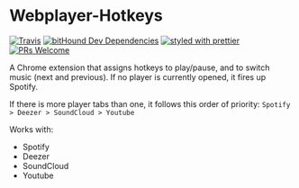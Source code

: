 # Webplayer-Hotkeys
[![Travis](https://img.shields.io/travis/GabrielDuarteM/webplayer-hotkeys/master.svg)](https://travis-ci.org/GabrielDuarteM/webplayer-hotkeys)
[![bitHound Dev Dependencies](https://img.shields.io/bithound/devDependencies/github/GabrielDuarteM/Webplayer-Hotkeys.svg)](https://www.bithound.io/github/GabrielDuarteM/Webplayer-Hotkeys/master/dependencies/npm)
[![styled with prettier](https://img.shields.io/badge/styled_with-prettier-ff69b4.svg)](https://github.com/prettier/prettier)
[![PRs Welcome](https://img.shields.io/badge/PRs-welcome-brightgreen.svg)](http://makeapullrequest.com)



A Chrome extension that assigns hotkeys to play/pause, and to switch music (next and previous). If no player is currently opened, it fires up Spotify.

If there is more player tabs than one, it follows this order of priority: `Spotify > Deezer > SoundCloud > Youtube`

Works with:
* Spotify
* Deezer
* SoundCloud
* Youtube
